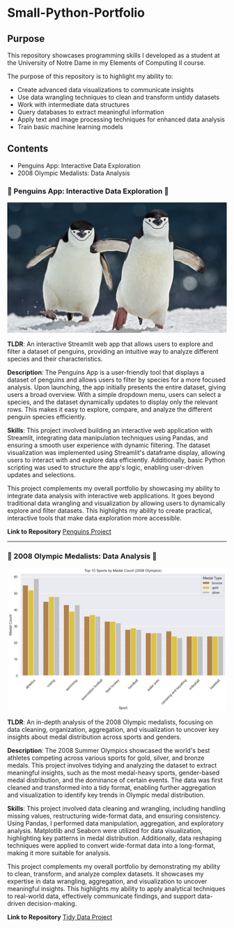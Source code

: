 # Small-Python-Portfolio

## Purpose

This repository showcases programming skills I developed as a student at the University of Notre Dame in my Elements of Computing II course.


The purpose of this repository is to highlight my ability to:

   - Create advanced data visualizations to communicate insights
   - Use data wrangling techniques to clean and transform untidy datasets
   - Work with intermediate data structures
   - Query databases to extract meaningful information
   - Apply text and image processing techniques for enhanced data analysis
   - Train basic machine learning models 


## Contents
   - Penguins App: Interactive Data Exploration
   - 2008 Olympic Medalists: Data Analysis

### 🐧 Penguins App: Interactive Data Exploration 🐧

![Penguins](basic%20streamlit%20app/Penguins1.png)

**TLDR**: An interactive Streamlit web app that allows users to explore and filter a dataset of penguins, providing an intuitive way to analyze different species and their characteristics.

**Description**: The Penguins App is a user-friendly tool that displays a dataset of penguins and allows users to filter by species for a more focused analysis. Upon launching, the app initially presents the entire dataset, giving users a broad overview. With a simple dropdown menu, users can select a species, and the dataset dynamically updates to display only the relevant rows. This makes it easy to explore, compare, and analyze the different penguin species efficiently. 

**Skills**: This project involved building an interactive web application with Streamlit, integrating data manipulation techniques using Pandas, and ensuring a smooth user experience with dynamic filtering. The dataset visualization was implemented using Streamlit's dataframe display, allowing users to interact with and explore data efficiently. Additionally, basic Python scripting was used to structure the app's logic, enabling user-driven updates and selections.

This project complements my overall portfolio by showcasing my ability to integrate data analysis with interactive web applications. It goes beyond traditional data wrangling and visualization by allowing users to dynamically explore and filter datasets. This highlights my ability to create practical, interactive tools that make data exploration more accessible.

**Link to Repository** [Penguins Project](https://github.com/jsmall16/Small-Python-Portfolio/tree/main/basic%20streamlit%20app)

---

### 🏅 2008 Olympic Medalists: Data Analysis 🏅

![Olympics Graph](TidyData-Project/Sport%20Medal%20Count.png)

**TLDR**: An in-depth analysis of the 2008 Olympic medalists, focusing on data cleaning, organization, aggregation, and visualization to uncover key insights about medal distribution across sports and genders.

**Description**: The 2008 Summer Olympics showcased the world's best athletes competing across various sports for gold, silver, and bronze medals. This project involves tidying and analyzing the dataset to extract meaningful insights, such as the most medal-heavy sports, gender-based medal distribution, and the dominance of certain events. The data was first cleaned and transformed into a tidy format, enabling further aggregation and visualization to identify key trends in Olympic medal distribution.

**Skills**: This project involved data cleaning and wrangling, including handling missing values, restructuring wide-format data, and ensuring consistency. Using Pandas, I performed data manipulation, aggregation, and exploratory analysis. Matplotlib and Seaborn were utilized for data visualization, highlighting key patterns in medal distribution. Additionally, data reshaping techniques were applied to convert wide-format data into a long-format, making it more suitable for analysis.

This project complements my overall portfolio by demonstrating my ability to clean, transform, and analyze complex datasets. It showcases my expertise in data wrangling, aggregation, and visualization to uncover meaningful insights. This highlights my ability to apply analytical techniques to real-world data, effectively communicate findings, and support data-driven decision-making.

**Link to Repository** [Tidy Data Project](https://github.com/jsmall16/Small-Python-Portfolio/tree/main/TidyData-Project) 

